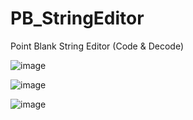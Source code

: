 # PB_StringEditor
Point Blank String Editor (Code &amp; Decode)

![image](https://github.com/user-attachments/assets/50b17dca-27c2-4ae3-9949-ae970ea8855e)

![image](https://github.com/user-attachments/assets/1130649b-0431-4028-a818-dde74fbfff27)

![image](https://github.com/user-attachments/assets/fb8a0f6d-125f-4b77-b54c-4d84acb9ce24)

